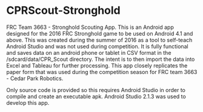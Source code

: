 # CPRScout-Stronghold
FRC Team 3663 - Stronghold Scouting App. 
This is an Android app designed for the 2016 FRC Stronghold game to be used on Android 4.1 and above.  This was created during the summer of 2016 as a tool to self-teach Android Studio and was not used during competition.  It is fully functional and saves data on an android phone or tablet in CSV format in the /sdcard/data/CPR_Scout directory.  The intent is to then import the data into Excel and Tableau for further processing.  This app closely replicates the paper form that was used during the competition season for FRC team 3663 - Cedar Park Robotics.  

Only source code is provided so this requires Android Studio in order to compile and create an executable apk.  Android Studio 2.1.3 was used to develop this app.
